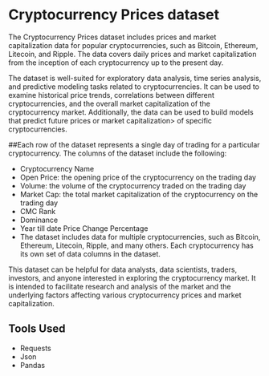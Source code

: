 # Cryptocurrency Prices dataset
The Cryptocurrency Prices dataset includes prices and market capitalization data for popular cryptocurrencies, such as Bitcoin, Ethereum, Litecoin, and Ripple. The data covers daily prices and market capitalization from the inception of each cryptocurrency up to the present day.

The dataset is well-suited for exploratory data analysis, time series analysis, and predictive modeling tasks related to cryptocurrencies. It can be used to examine historical price trends, correlations between different cryptocurrencies, and the overall market capitalization of the cryptocurrency market. Additionally, the data can be used to build models that predict future prices or market capitalization> of specific cryptocurrencies.

##Each row of the dataset represents a single day of trading for a particular cryptocurrency. The columns of the dataset include the following:

- Cryptocurrency Name
- Open Price: the opening price of the cryptocurrency on the trading day
- Volume: the volume of the cryptocurrency traded on the trading day
- Market Cap: the total market capitalization of the cryptocurrency on the trading day
- CMC Rank
- Dominance
- Year till date Price Change Percentage
- The dataset includes data for multiple cryptocurrencies, such as Bitcoin, Ethereum, Litecoin, Ripple, and many others. Each cryptocurrency has its own set of data columns in the dataset.

This dataset can be helpful for data analysts, data scientists, traders, investors, and anyone interested in exploring the cryptocurrency market. It is intended to facilitate research and analysis of the market and the underlying factors affecting various cryptocurrency prices and market capitalization.


## Tools Used
- Requests
- Json
- Pandas
